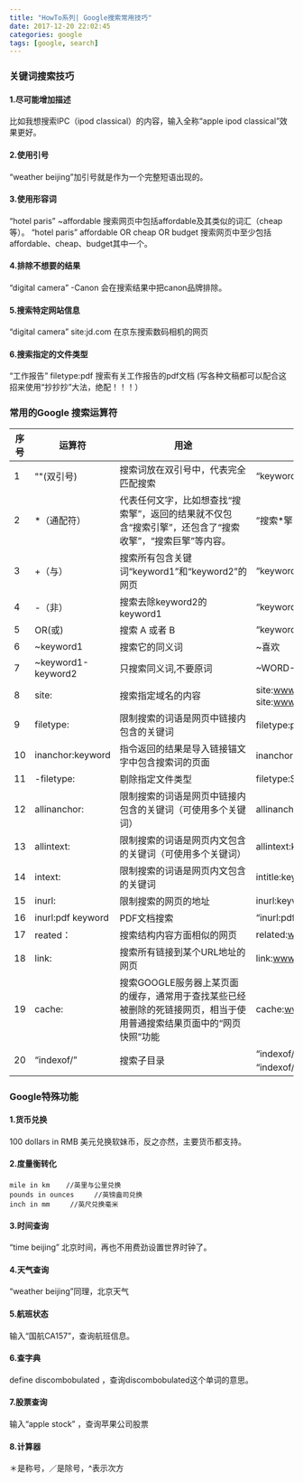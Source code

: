 ```yaml
---
title: "HowTo系列| Google搜索常用技巧"
date: 2017-12-20 22:02:45
categories: google 
tags: [google, search] 
---
```


### 关键词搜索技巧

#### 1.尽可能增加描述 
比如我想搜索IPC（ipod classical）的内容，输入全称“apple ipod classical”效果更好。
#### 2.使用引号 
“weather beijing”加引号就是作为一个完整短语出现的。
#### 3.使用形容词 
“hotel paris” ~affordable 搜索网页中包括affordable及其类似的词汇（cheap等）。
“hotel paris” affordable OR cheap OR budget 搜索网页中至少包括affordable、cheap、budget其中一个。
#### 4.排除不想要的结果 
“digital camera” -Canon 会在搜索结果中把canon品牌排除。
#### 5.搜索特定网站信息 
“digital camera” site:jd.com 在京东搜索数码相机的网页
#### 6.搜索指定的文件类型 
“工作报告” filetype:pdf 搜索有关工作报告的pdf文档  (写各种文稿都可以配合这招来使用“抄抄抄”大法，绝配！！！）

<!--more-->

### 常用的Google 搜索运算符

序号 | 运算符 | 用途 | 示例
---|---|---|---
1 | ""(双引号) |	搜索词放在双引号中，代表完全匹配搜索|	“keyword"
2|*（通配符）|	 代表任何文字，比如想查找“搜索擎”，返回的结果就不仅包含“搜索引擎”，还包含了“搜索收擎”，“搜索巨擎”等内容。|	”搜索*擎“
3|+（与）	| 搜索所有包含关键词“keyword1”和“keyword2”的网页|“keyword1+keyword2”
4|-（非）|	搜索去除keyword2的keyword1|	“keyword1 -keyword2”
5|OR(或)|	搜索 A 或者 B	|“keyword1 OR keyword2”
6|~keyword1	|搜索它的同义词|	~喜欢
7|~keyword1-keyword2|	只搜索同义词,不要原词	|~WORD-WORD
8|site:	|搜索指定域名的内容	|site:www.github.com keyword 或者keyword site:www.github.com
9|filetype:	|限制搜索的词语是网页中链接内包含的关键词	|filetype:pdf ios开发
10|inanchor:keyword	|指令返回的结果是导入链接锚文字中包含搜索词的页面	|inanchor:关于我们
11|-filetype:	| 剔除指定文件类型|filetype:SOMEFILETYPE
12|allinanchor:|	限制搜索的词语是网页中链接内包含的关键词（可使用多个关键词）|allinanchor:keyword1 keyword2
13|allintext:	|限制搜索的词语是网页内文包含的关键词（可使用多个关键词）|	allintext:keyword1 keyword2
14|intext:	|限制搜索的词语是网页内文包含的关键词|	intitle:keyword
15|inurl:	|限制搜索的网页的地址	|inurl:keyword
16|inurl:pdf keyword	|PDF文档搜索	|“inurl:pdf keyword”
17|reated：	|搜索结构内容方面相似的网页	|related:www.baidu.com
18|link:	|搜索所有链接到某个URL地址的网页	|link:www.521java.com
19|cache:	|搜索GOOGLE服务器上某页面的缓存，通常用于查找某些已经被删除的死链接网页，相当于使用普通搜索结果页面中的“网页快照”功能	|cache:www.XXX.com
20|“indexof/”| 搜索子目录| “indexof/lib”、	“indexof/”cnki、“indexof/”ppt、“indexof/”mp3	

### Google特殊功能
#### 1.货币兑换 
100 dollars in RMB 美元兑换软妹币，反之亦然，主要货币都支持。
#### 2.度量衡转化 

```
mile in km    //英里与公里兑换 
pounds in ounces     //英镑盎司兑换 
inch in mm     //英尺兑换毫米 
```

#### 3.时间查询 
“time beijing” 北京时间，再也不用费劲设置世界时钟了。
#### 4.天气查询 
“weather beijing”同理，北京天气
#### 5.航班状态 
输入“国航CA157”，查询航班信息。
#### 6.查字典 
define discombobulated ，查询discombobulated这个单词的意思。
#### 7.股票查询 
输入“apple stock” ，查询苹果公司股票
#### 8.计算器 
＊是称号，／是除号，^表示次方 

